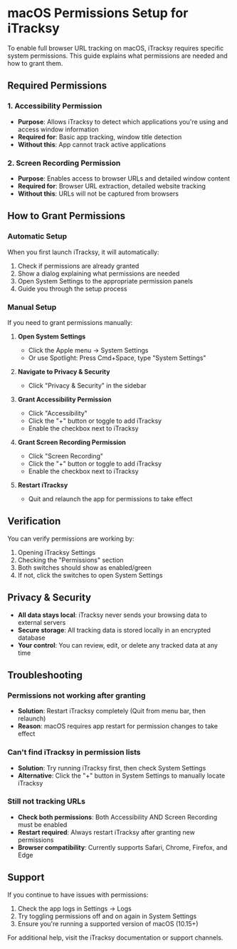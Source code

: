 # macOS Permissions Setup for iTracksy

To enable full browser URL tracking on macOS, iTracksy requires specific system permissions. This guide explains what permissions are needed and how to grant them.

## Required Permissions

### 1. Accessibility Permission

- **Purpose**: Allows iTracksy to detect which applications you're using and access window information
- **Required for**: Basic app tracking, window title detection
- **Without this**: App cannot track active applications

### 2. Screen Recording Permission

- **Purpose**: Enables access to browser URLs and detailed window content
- **Required for**: Browser URL extraction, detailed website tracking
- **Without this**: URLs will not be captured from browsers

## How to Grant Permissions

### Automatic Setup

When you first launch iTracksy, it will automatically:

1. Check if permissions are already granted
2. Show a dialog explaining what permissions are needed
3. Open System Settings to the appropriate permission panels
4. Guide you through the setup process

### Manual Setup

If you need to grant permissions manually:

1. **Open System Settings**

   - Click the Apple menu → System Settings
   - Or use Spotlight: Press Cmd+Space, type "System Settings"

2. **Navigate to Privacy & Security**

   - Click "Privacy & Security" in the sidebar

3. **Grant Accessibility Permission**

   - Click "Accessibility"
   - Click the "+" button or toggle to add iTracksy
   - Enable the checkbox next to iTracksy

4. **Grant Screen Recording Permission**

   - Click "Screen Recording"
   - Click the "+" button or toggle to add iTracksy
   - Enable the checkbox next to iTracksy

5. **Restart iTracksy**
   - Quit and relaunch the app for permissions to take effect

## Verification

You can verify permissions are working by:

1. Opening iTracksy Settings
2. Checking the "Permissions" section
3. Both switches should show as enabled/green
4. If not, click the switches to open System Settings

## Privacy & Security

- **All data stays local**: iTracksy never sends your browsing data to external servers
- **Secure storage**: All tracking data is stored locally in an encrypted database
- **Your control**: You can review, edit, or delete any tracked data at any time

## Troubleshooting

### Permissions not working after granting

- **Solution**: Restart iTracksy completely (Quit from menu bar, then relaunch)
- **Reason**: macOS requires app restart for permission changes to take effect

### Can't find iTracksy in permission lists

- **Solution**: Try running iTracksy first, then check System Settings
- **Alternative**: Click the "+" button in System Settings to manually locate iTracksy

### Still not tracking URLs

- **Check both permissions**: Both Accessibility AND Screen Recording must be enabled
- **Restart required**: Always restart iTracksy after granting new permissions
- **Browser compatibility**: Currently supports Safari, Chrome, Firefox, and Edge

## Support

If you continue to have issues with permissions:

1. Check the app logs in Settings → Logs
2. Try toggling permissions off and on again in System Settings
3. Ensure you're running a supported version of macOS (10.15+)

For additional help, visit the iTracksy documentation or support channels.
